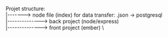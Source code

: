 Projet structure: \
	|-------> node file (index) for data transfer: .json -> postgresql \
	|--------------> back project (node/express) \
	|--------------> front project (ember) \
